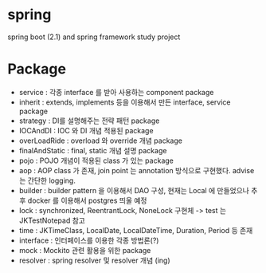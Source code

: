 # spring
spring boot (2.1) and spring framework study project

# Package
- service : 각종 interface 를 받아 사용하는 component package<br/>
- inherit : extends, implements 등을 이용해서 만든 interface, service package<br/>
- strategy : DI를 설명해주는 전략 패턴 package<br/>
- IOCAndDI : IOC 와 DI 개념 적용된 package<br/>
- overLoadRide : overload 와 override 개념 package<br/>
- finalAndStatic : final, static 개념 설명 package<br/>
- pojo : POJO 개념이 적용된 class 가 있는 package<br/>
- aop : AOP class 가 존재, join point 는 annotation 방식으로 구현했다. advise 는 간단한 logging. <br/>
- builder : builder pattern 을 이용해서 DAO 구성, 현재는 Local 에 만들었으나 추후 docker 를 이용해서 postgres 띄울 예정<br/>
- lock : synchronized, ReentrantLock, NoneLock 구현체 -> test 는 JKTestNotepad 참고<br/>
- time : JKTimeClass, LocalDate, LocalDateTime, Duration, Period 등 존재<br/>
- interface : 인터페이스를 이용한 각종 방법론(?) <br/>
- mock : Mockito 관련 활용을 위한 package <br/>
- resolver : spring resolver 및 resolver 개념 (ing)<br/>